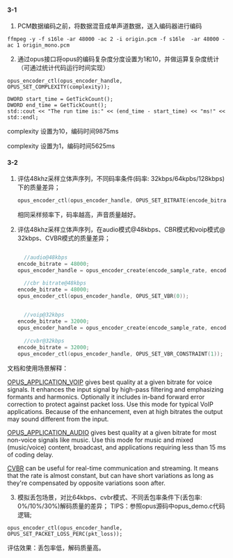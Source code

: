 #### 3-1

1. PCM数据编码之前，将数据混音成单声道数据，送入编码器进行编码

```shell
ffmpeg -y -f s16le -ar 48000 -ac 2 -i origin.pcm -f s16le  -ar 48000 -ac 1 origin_mono.pcm
```



2. 通过opus接口将opus的编码复杂度分度设置为1和10，并做运算复杂度统计（可通过统计代码运行时间实现）

```{cpp}
opus_encoder_ctl(opus_encoder_handle, OPUS_SET_COMPLEXITY(complexity));

DWORD start_time = GetTickCount();
DWORD end_time = GetTickCount();
std::cout << "The run time is:" << (end_time - start_time) << "ms!" << std::endl;
```

complexity 设置为10，编码时间9875ms

complexity 设置为1，编码时间5625ms

#### 3-2

1. 评估48khz采样立体声序列，不同码率条件(码率: 32kbps/64kpbs/128kbps)下的质量差异；

   ```c++
   opus_encoder_ctl(opus_encoder_handle, OPUS_SET_BITRATE(encode_bitrate));
   ```

    相同采样频率下，码率越高，声音质量越好。



2. 评估48khz采样立体声序列，在audio模式@48kbps、CBR模式和voip模式@ 32kbps、CVBR模式的质量差异；

   ```c++
   
     //audio@48kbps
   encode_bitrate = 48000;
   opus_encoder_handle = opus_encoder_create(encode_sample_rate, encode_channel, OPUS_APPLICATION_AUDIO, &error);
   
     //cbr bitrate@48kbps
   encode_bitrate = 48000;
   opus_encoder_ctl(opus_encoder_handle, OPUS_SET_VBR(0));
   
         
     //voip@32kbps
   encode_bitrate = 32000;
   opus_encoder_handle = opus_encoder_create(encode_sample_rate, encode_channel, OPUS_APPLICATION_VOIP, &error);
         
     //cvbr@32kbps
   encode_bitrate = 32000;
   opus_encoder_ctl(opus_encoder_handle, OPUS_SET_VBR_CONSTRAINT(1));
   ```

文档和使用场景解释：

[OPUS_APPLICATION_VOIP](https://www.opus-codec.org/docs/html_api/group__ctlvalues.html#ga07884aa018303a419d1f7acb2f3fa669) gives best quality at a given bitrate for voice signals. It enhances the input signal by high-pass filtering and emphasizing formants and harmonics. Optionally it includes in-band forward error correction to protect against packet loss. Use this mode for typical VoIP applications. Because of the enhancement, even at high bitrates the output may sound different from the input.

[OPUS_APPLICATION_AUDIO](https://www.opus-codec.org/docs/html_api/group__ctlvalues.html#ga5909f7cb35c04f1110026c6889edd345) gives best quality at a given bitrate for most non-voice signals like music. Use this mode for music and mixed (music/voice) content, broadcast, and applications requiring less than 15 ms of coding delay.

[CVBR](https://www.opus-codec.org/docs/opus_api-1.2/group__opus__encoderctls.html#ga34d09ae06cab7e1a6c49876249b67892) can be useful for real-time communication and streaming. It means that the rate is almost constant, but can have short variations as long as they're compensated by opposite variations soon after.



3. 模拟丢包场景，对比64kbps、cvbr模式、不同丢包率条件下(丢包率: 0%/10%/30%)解码质量的差异；
   	TIPS：参照opus源码中opus_demo.c代码逻辑;

```
opus_encoder_ctl(opus_encoder_handle, OPUS_SET_PACKET_LOSS_PERC(pkt_loss));
```

评估效果：丢包率低，解码质量高。